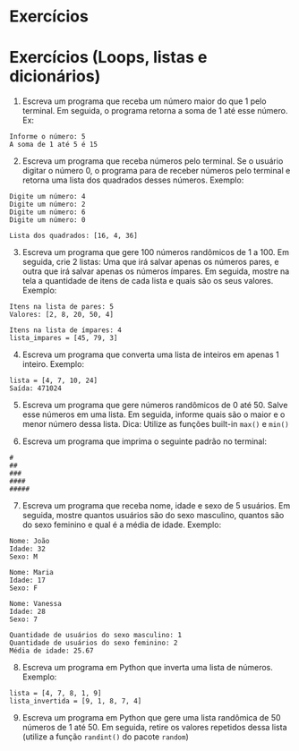 # Exercícios

# Exercícios (Loops, listas e dicionários)

1. Escreva um programa que receba um número maior do que 1 pelo terminal. Em seguida, o programa retorna a soma de 1 até esse número. Ex:

```
Informe o número: 5
A soma de 1 até 5 é 15
```

2. Escreva um programa que receba números pelo terminal. Se o usuário digitar o número 0, o programa para de receber números pelo terminal e retorna uma lista dos quadrados desses números. Exemplo:
```
Digite um número: 4
Digite um número: 2
Digite um número: 6
Digite um número: 0

Lista dos quadrados: [16, 4, 36]
```

3. Escreva um programa que gere 100 números randômicos de 1 a 100. Em seguida, crie 2 listas: Uma que irá salvar apenas os números pares, e outra que irá salvar apenas os números ímpares. Em seguida, mostre na tela a quantidade de itens de cada lista e quais são os seus valores. Exemplo:
```
Itens na lista de pares: 5
Valores: [2, 8, 20, 50, 4]

Itens na lista de ímpares: 4
lista_impares = [45, 79, 3]
```

4. Escreva um programa que converta uma lista de inteiros em apenas 1 inteiro. Exemplo:
```
lista = [4, 7, 10, 24]
Saída: 471024
```

5. Escreva um programa que gere números randômicos de 0 até 50. Salve esse números em uma lista. Em seguida, informe quais são o maior e o menor número dessa lista. Dica: Utilize as funções built-in `max()` e `min()`

6. Escreva um programa que imprima o seguinte padrão no terminal:
```
#
##
###
####
#####
```

7. Escreva um programa que receba nome, idade e sexo de 5 usuários. Em seguida, mostre quantos usuários são do sexo masculino, quantos são do sexo feminino e qual é a média de idade. Exemplo:
```
Nome: João
Idade: 32
Sexo: M

Nome: Maria
Idade: 17
Sexo: F

Nome: Vanessa
Idade: 28
Sexo: 7

Quantidade de usuários do sexo masculino: 1
Quantidade de usuários do sexo feminino: 2
Média de idade: 25.67
```

8. Escreva um programa em Python que inverta uma lista de números. Exemplo:
```
lista = [4, 7, 8, 1, 9]
lista_invertida = [9, 1, 8, 7, 4]
```

9. Escreva um programa em Python que gere uma lista randômica de 50 números de 1 até 50. Em seguida, retire os valores repetidos dessa lista (utilize a função `randint()` do pacote `random`)
